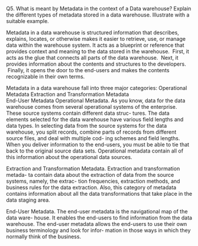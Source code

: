 Q5. What is meant by Metadata in the context of a Data warehouse? Explain the different types of
metadata stored in a data warehouse. Illustrate with a suitable example.

Metadata in a data warehouse is structured information that describes, explains, locates, or otherwise makes it easier to retrieve, use, or manage data within the warehouse system. It acts as a blueprint or reference that provides context and meaning to the data stored in the warehouse.
 First, it acts as the glue that connects all parts of the data warehouse.
 Next, it provides information about the contents and structures to the developers.
 Finally, it opens the door to the end-users and makes the contents recognizable in their own terms.

Metadata in a data warehouse fall into three major categories:
Operational Metadata
Extraction and Transformation Metadata  
End-User Metadata
Operational Metadata. As you know, data for the data warehouse comes from several operational systems of the enterprise. These source systems contain different data struc- tures. The data elements selected for the data warehouse have various field lengths and data types. In selecting data from the source systems for the data warehouse, you split records, combine parts of records from different source files, and deal with multiple cod- ing schemes and field lengths. When you deliver information to the end-users, you must be able to tie that back to the original source data sets. Operational metadata contain all of this information about the operational data sources.

Extraction and Transformation Metadata. Extraction and transformation metada- ta contain data about the extraction of data from the source systems, namely, the extrac- tion frequencies, extraction methods, and business rules for the data extraction. Also, this category of metadata contains information about all the data transformations that take place in the data staging area.

End-User Metadata. The end-user metadata is the navigational map of the data ware- house. It enables the end-users to find information from the data warehouse. The end-user metadata allows the end-users to use their own business terminology and look for infor- mation in those ways in which they normally think of the business.
